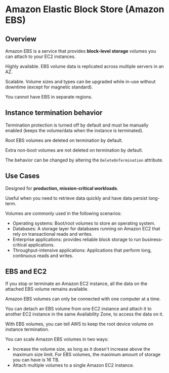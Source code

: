 # Amazon Elastic Block Store (Amazon EBS)

## Overview

Amazon EBS is a service that provides **block-level storage** volumes you can attach to your EC2 instances.

Highly available. EBS volume data is replicated across multiple servers in an AZ.

Scalable. Volume sizes and types can be upgraded while in-use without downtime (except for magnetic standard).

You cannot have EBS in separate regions.


## Instance termination behavior

Termination protection is turned off by default and must be manually enabled (keeps the volume/data when the instance is terminated).

Root EBS volumes are deleted on termination by default.

Extra non-boot volumes are not deleted on termination by default.

The behavior can be changed by altering the `DeleteOnTermination` attribute.


## Use Cases

Designed for **production, mission-critical workloads**.

Useful when you need to retrieve data quickly and have data persist long-term.

Volumes are commonly used in the following scenarios:

- Operating systems: Boot/root volumes to store an operating system.
- Databases: A storage layer for databases running on Amazon EC2 that rely on transactional reads and writes.
- Enterprise applications: provides reliable block storage to run business-critical applications.
- Throughput-intensive applications: Applications that perform long, continuous reads and writes.


## EBS and EC2

If you stop or terminate an Amazon EC2 instance, all the data on the attached EBS volume remains available.

Amazon EBS volumes can only be connected with one computer at a time.

You can detach an EBS volume from one EC2 instance and attach it to another EC2 instance in the same Availability Zone, to access the data on it.

With EBS volumes, you can tell AWS to keep the root device volume on instance termination.

You can scale Amazon EBS volumes in two ways:
- Increase the volume size, as long as it doesn't increase above the maximum size limit. For EBS volumes, the maximum amount of storage you can have is 16 TB.
- Attach multiple volumes to a single Amazon EC2 instance.
